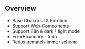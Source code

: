## Overview

- Base Chakra UI & Emotion
- Support Web-Components
- Support i18n & dark / light mode
- ErrorBoundary - todo
- Redux-rematch-immer schema
